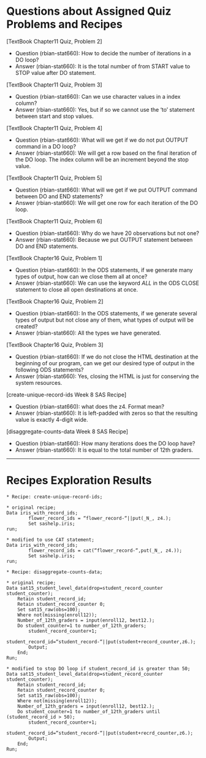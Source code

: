 
# Questions about Assigned Quiz Problems and Recipes



[TextBook Chapter11 Quiz, Problem 2]
* Question (rbian-stat660): How to decide the number of iterations in a DO loop?
* Answer (rbian-stat660): It is the total number of from START value to STOP value after DO statement.


[TextBook Chapter11 Quiz, Problem 3]
* Question (rbian-stat660): Can we use character values in a index column?
* Answer (rbian-stat660): Yes, but if so we cannot use the ‘to’ statement between start and stop values.


[TextBook Chapter11 Quiz, Problem 4]
* Question (rbian-stat660): What will we get if we do not put OUTPUT command in a DO loop?
* Answer (rbian-stat660): We will get a row based on the final iteration of the DO loop. The index column will be an increment beyond the stop value.


[TextBook Chapter11 Quiz, Problem 5]
* Question (rbian-stat660): What will we get if we put OUTPUT command between DO and END statements?
* Answer (rbian-stat660): We will get one row for each iteration of the DO loop.


[TextBook Chapter11 Quiz, Problem 6]
* Question (rbian-stat660): Why do we have 20 observations but not one?
* Answer (rbian-stat660): Because we put OUTPUT statement between DO and END statements.


[TextBook Chapter16 Quiz, Problem 1]
* Question (rbian-stat660): In the ODS statements, if we generate many types of output, how can we close them all at once?
* Answer (rbian-stat660): We can use the keyword _ALL_ in the ODS CLOSE statement to close all open destinations at once.


[TextBook Chapter16 Quiz, Problem 2]
* Question (rbian-stat660): In the ODS statements, if we generate several types of output but not close any of them, what types of output will be created?
* Answer (rbian-stat660): All the types we have generated.


[TextBook Chapter16 Quiz, Problem 3]
* Question (rbian-stat660): If we do not close the HTML destination at the beginning of our program, can we get our desired type of output in the following ODS statements?
* Answer (rbian-stat660): Yes, closing the HTML is just for conserving the system resources.



[create-unique-record-ids Week 8 SAS Recipe]
* Question (rbian-stat660): what does the z4. Format mean?
* Answer (rbian-stat660): It is left-padded with zeros so that the resulting value is exactly 4-digit wide.


[disaggregate-counts-data Week 8 SAS Recipe]
* Question (rbian-stat660): How many iterations does the DO loop have?
* Answer (rbian-stat660): It is equal to the total number of 12th graders.



***



# Recipes Exploration Results



```SAS
* Recipe: create-unique-record-ids;

* original recipe;
Data iris_with_record_ids;
        flower_record_ids = “flower_record-“||put(_N_, z4.);
        Set sashelp.iris;
run;

* modified to use CAT statement;
Data iris_with_record_ids;
        flower_record_ids = cat(“flower_record-“,put(_N_, z4.));
        Set sashelp.iris;
run;
```

```SAS
* Recipe: disaggregate-counts-data;

* original recipe;
Data sat15_student_level_data(drop=student_record_counter student_counter);
    Retain student_record_id;
    Retain student_record_counter 0;
    Set sat15_raw(obs=100);
    Where not(missing(enroll12));
    Number_of_12th_graders = input(enroll12, best12.);
    Do student_counter=1 to number_of_12th_graders;
        student_record_counter+1;
        student_record_id=“student_record-“||put(student+record_counter,z6.);
        Output;
    End;
Run;

* modified to stop DO loop if student_record_id is greater than 50;
Data sat15_student_level_data(drop=student_record_counter student_counter);
    Retain student_record_id;
    Retain student_record_counter 0;
    Set sat15_raw(obs=100);
    Where not(missing(enroll12));
    Number_of_12th_graders = input(enroll12, best12.);
    Do student_counter=1 to number_of_12th_graders until (student_record_id > 50);
        student_record_counter+1;
        student_record_id=“student_record-“||put(student+recrd_counter,z6.);
        Output;
    End;
Run;
```
